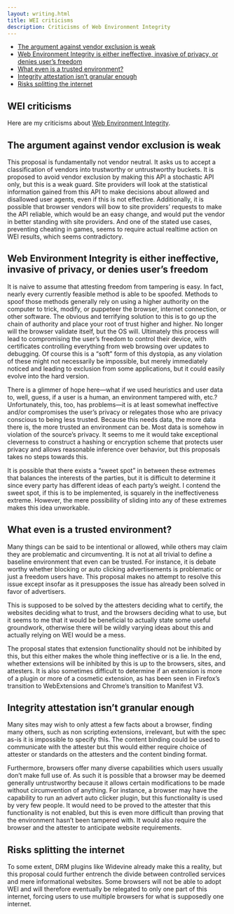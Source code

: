 ```yaml
---
layout: writing.html
title: WEI criticisms
description: Criticisms of Web Environment Integrity
---
```


<div id="left-comment">

- [The argument against vendor exclusion is weak](#the-argument-against-vendor-exclusion-is-weak)
- [Web Environment Integrity is either ineffective, invasive of privacy, or denies user’s freedom](#web-environment-integrity-is-either-ineffective-invasive-of-privacy-or-denies-users-freedom)
- [What even is a trusted environment?](#what-even-is-a-trusted-environment)
- [Integrity attestation isn’t granular enough](#integrity-attestation-isnt-granular-enough)
- [Risks splitting the internet](#risks-splitting-the-internet)

</div>

<article>

# WEI criticisms

Here are my criticisms about [Web Environment Integrity](https://github.com/RupertBenWiser/Web-Environment-Integrity).

## The argument against vendor exclusion is weak

This proposal is fundamentally not vendor neutral. It asks us to accept a classification of vendors into trustworthy or untrustworthy buckets. It is proposed to avoid vendor exclusion by making this API a stochastic API only, but this is a weak guard. Site providers will look at the statistical information gained from this API to make decisions about allowed and disallowed user agents, even if this is not effective. Additionally, it is possible that browser vendors will bow to site providers’ requests to make the API reliable, which would be an easy change, and would put the vendor in better standing with site providers. And one of the stated use cases, preventing cheating in games, seems to require actual realtime action on WEI results, which seems contradictory.

## Web Environment Integrity is either ineffective, invasive of privacy, or denies user’s freedom

It is naive to assume that attesting freedom from tampering is easy. In fact, nearly every currently feasible method is able to be spoofed. Methods to spoof those methods generally rely on using a higher authority on the computer to trick, modify, or puppeteer the browser, internet connection, or other software. The obvious and terrifying solution to this is to go up the chain of authority and place your root of trust higher and higher. No longer will the browser validate itself, but the OS will. Ultimately this process will lead to compromising the user’s freedom to control their device, with certificates controlling everything from web browsing over updates to debugging. Of course this is a <q>soft</q> form of this dystopia, as any violation of these might not necessarily be impossible, but merely immediately noticed and leading to exclusion from some applications, but it could easily evolve into the hard version.

There is a glimmer of hope here—what if we used heuristics and user data to, well, guess, if a user is a human, an environment tampered with, etc.? Unfortunately, this, too, has problems—it is at least somewhat ineffective and/or compromises the user’s privacy or relegates those who are privacy conscious to being less trusted. Because this needs data, the more data there is, the more trusted an environment can be. Most data is somehow in violation of the source’s privacy. It seems to me it would take exceptional cleverness to construct a hashing or encryption scheme that protects user privacy and allows reasonable inference over behavior, but this proposals takes no steps towards this.

It is possible that there exists a <q>sweet spot</q> in between these extremes that balances the interests of the parties, but it is difficult to determine it since every party has different ideas of each party’s weight. I contend the sweet spot, if this is to be implemented, is squarely in the ineffectiveness extreme. However, the mere possibility of sliding into any of these extremes makes this idea unworkable.

## What even is a trusted environment?

Many things can be said to be intentional or allowed, while others may claim they are problematic and circumventing. It is not at all trivial to define a baseline environment that even can be trusted. For instance, it is debate worthy whether blocking or auto clicking advertisements is problematic or just a freedom users have. This proposal makes no attempt to resolve this issue except insofar as it presupposes the issue has already been solved in favor of advertisers.

This is supposed to be solved by the attesters deciding what to certify, the websites deciding what to trust, and the browsers deciding what to use, but it seems to me that it would be beneficial to actually state some useful groundwork, otherwise there will be wildly varying ideas about this and actually relying on WEI would be a mess.

The proposal states that extension functionality should not be inhibited by this, but this either makes the whole thing ineffective or is a lie. In the end, whether extensions will be inhibited by this is up to the browsers, sites, and attesters. It is also sometimes difficult to determine if an extension is more of a plugin or more of a cosmetic extension, as has been seen in Firefox’s transition to WebExtensions and Chrome’s transition to Manifest V3.

## Integrity attestation isn’t granular enough

Many sites may wish to only attest a few facts about a browser, finding many others, such as non scripting extensions, irrelevant, but with the spec as-is it is impossible to specify this. The content binding could be used to communicate with the attester but this would either require choice of attester or standards on the attesters and the content binding format.

Furthermore, browsers offer many diverse capabilities which users usually don’t make full use of. As such it is possible that a browser may be deemed generally untrustworthy because it allows certain modifications to be made without circumvention of anything. For instance, a browser may have the capability to run an advert auto clicker plugin, but this functionality is used by very few people. It would need to be proved to the attester that this functionality is not enabled, but this is even more difficult than proving that the environment hasn’t been tampered with. It would also require the browser and the attester to anticipate website requirements.

## Risks splitting the internet

To some extent, DRM plugins like Widevine already make this a reality, but this proposal could further entrench the divide between controlled services and mere informational websites. Some browsers will not be able to adopt WEI and will therefore eventually be relegated to only one part of this internet, forcing users to use multiple browsers for what is supposedly one internet.

</article>
